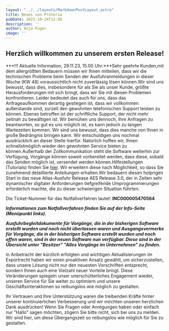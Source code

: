 ```yaml
---
layout: "../../layouts/MarkdownPostLayout.astro"
title: Neues von Proteria 
pubDate: 2023-10-24T12:58
description: ''
author: Anja Füger
image: ''
---
```


## Herzlich willkommen zu unserem ersten Release!

***!!! Aktuelle Information, 29.11.23, 15.00 Uhr:***Sehr geehrte Kunden,mit dem allergrößten Bedauern müssen wir Ihnen mitteilen, dass wir die technischen Probleme beim Senden der Ausfuhranmeldungen in dieser Woche (KW 48) voraussichtlich nicht zuverlässig lösen können.Wir sind uns bewusst, dass dies, insbesondere für als Sie als unser Kunde, größte Herausforderungen mit sich bringt, dass wir Sie mit diesen Problemen konfrontieren. Leider bedeutet das auch für uns, dass das Anfrageaufkommen derartig gestiegen ist, dass wir vollkommen außerstande sind, zurzeit den gewohnten telefonischen Support leisten zu können. Ebenso betroffen ist der schriftliche Support, der nicht mehr zeitnah zu bewältigen ist. Wir bemühen uns dennoch, Ihre Anfragen zu beantworten, so gut es uns möglich ist, es kann jedoch zu langen Wartezeiten kommen. Wir sind uns bewusst, dass dies manche von Ihnen in große Bedrängnis bringen kann. Wir entschuldigen uns nochmal ausdrücklich an dieser Stelle hierfür. Natürlich hoffen wir, Ihnen schnellstmöglich wieder den gewohnten Service bieten zu können.Außerhalb der Zollkommunikation steht die Software weiterhin zur Verfügung, Vorgänge können soweit vorbereitet werden, dass diese, sobald das Senden möglich ist, versendet werden können.Hilfestellungen (Tutorials) finden Sie [hier](https://help.proteria.de/tutorials/prasentation-proteria-software-de "https://help.proteria.de/tutorials/prasentation-proteria-software-de"). Wir erweitern diese nach Möglichkeit, so dass Sie zunehmend detaillierte Anleitungen erhalten.Wir bedauern diesen holprigen Start in das neue Atlas-Ausfuhr Release AES Release 3.0, der in Zeiten sehr dynamischer digitaler Anforderungen tiefgreifende Umprogrammierungen erforderlich machte, die zu dieser schwierigen Situation führten.

Die Ticket-Nummer für das Notfallverfahren lautet: **INC000005470564**

***Informationen zum Notfallverfahren finden Sie auf der Info-Seite (Menüpunkt links).***

***Ausfuhrbegleitdokumente für Vorgänge, die in der bisherigen Software erstellt wurden und noch nicht überlassen waren und Ausgangsvermerke für Vorgänge, die in der bisherigen Software erstellt wurden und noch offen waren, sind in der neuen Software nun verfügbar. Diese sind in der Übersicht unter \"Besitzer\" \"Alles Vorgänge im Unternehmen\" zu finden.***

In Anbetracht der kürzlich erfolgten und wichtigen Aktualisierungen im Exportrecht haben wir einen proaktiven Ansatz gewählt, um sicherzustellen, dass unsere Lösung nicht nur den neuesten Vorschriften entsprecht, sondern Ihnen auch eine Vielzahl neuer Vorteile bringt. Diese Veränderungen spiegeln unser unerschütterliches Engagement wieder, unseren Service für Sie weiter zu optimiern und unsere Geschäftsinteraktionen so reibungslos wie möglich zu gestalten.

Ihr Vertrauen und Ihre Unterstützung waren die treibenden Kräfte hinter unserer kontinuierlichen Verbesserung und wir möchten unseren herzlichen Dank ausdrücken! Wenn Sie Fragen oder Anregungen haben oder einfach nur \"Hallo\" sagen möchten, zögern Sie bitte nicht, sich bei uns zu melden. Wir sind hier, um diese Übergangszeit so reibungslos wie möglich für Sie zu gestalten.